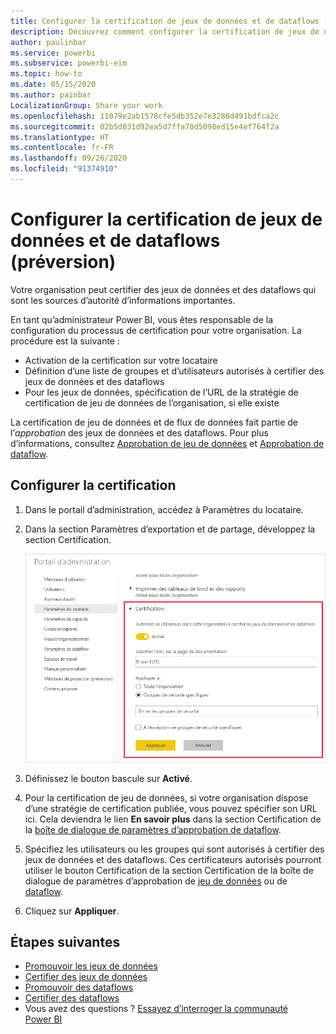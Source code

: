 ```yaml
---
title: Configurer la certification de jeux de données et de dataflows (préversion)
description: Découvrez comment configurer la certification de jeux de données et de dataflows dans votre organisation.
author: paulinbar
ms.service: powerbi
ms.subservice: powerbi-eim
ms.topic: how-to
ms.date: 05/15/2020
ms.author: painbar
LocalizationGroup: Share your work
ms.openlocfilehash: 11079e2ab1578cfe5db352e7e3286d491bdfca2c
ms.sourcegitcommit: 02b5d031d92ea5d7ffa70d5098ed15e4ef764f2a
ms.translationtype: HT
ms.contentlocale: fr-FR
ms.lasthandoff: 09/26/2020
ms.locfileid: "91374910"
---
```

# <a name="set-up-dataset-and-dataflow-certification-preview"></a>Configurer la certification de jeux de données et de dataflows (préversion)

Votre organisation peut certifier des jeux de données et des dataflows qui sont les sources d’autorité d’informations importantes.

En tant qu’administrateur Power BI, vous êtes responsable de la configuration du processus de certification pour votre organisation. La procédure est la suivante :
* Activation de la certification sur votre locataire
* Définition d’une liste de groupes et d’utilisateurs autorisés à certifier des jeux de données et des dataflows
* Pour les jeux de données, spécification de l’URL de la stratégie de certification de jeu de données de l’organisation, si elle existe

La certification de jeu de données et de flux de données fait partie de l’*approbation* des jeux de données et des dataflows. Pour plus d’informations, consultez [Approbation de jeu de données](../connect-data/service-datasets-promote.md) et [Approbation de dataflow](../transform-model/service-dataflows-promote-certify.md).


## <a name="set-up-certification"></a>Configurer la certification

1. Dans le portail d’administration, accédez à Paramètres du locataire.
1. Dans la section Paramètres d’exportation et de partage, développez la section Certification.

   ![Configurer la certification de jeux de données et de dataflows](media/service-admin-setup-certification/service-admin-certification-setup-dialog.png)

1. Définissez le bouton bascule sur **Activé**.
1. Pour la certification de jeu de données, si votre organisation dispose d’une stratégie de certification publiée, vous pouvez spécifier son URL ici. Cela deviendra le lien **En savoir plus** dans la section Certification de la [boîte de dialogue de paramètres d’approbation de dataflow](../connect-data/service-datasets-promote.md#request-dataset-certification). 
1. Spécifiez les utilisateurs ou les groupes qui sont autorisés à certifier des jeux de données et des dataflows. Ces certificateurs autorisés pourront utiliser le bouton Certification de la section Certification de la boîte de dialogue de paramètres d’approbation de [jeu de données](../connect-data/service-datasets-promote.md#request-dataset-certification) ou de [dataflow](../transform-model/service-dataflows-promote-certify.md#certify-a-dataflow).
1. Cliquez sur **Appliquer**.

## <a name="next-steps"></a>Étapes suivantes
* [Promouvoir les jeux de données](../connect-data/service-datasets-promote.md)
* [Certifier des jeux de données](../connect-data/service-datasets-certify.md)
* [Promouvoir des dataflows](../transform-model/service-dataflows-promote-certify.md#promote-a-dataflow)
* [Certifier des dataflows](../transform-model/service-dataflows-promote-certify.md#certify-a-dataflow)
* Vous avez des questions ? [Essayez d’interroger la communauté Power BI](https://community.powerbi.com/)
